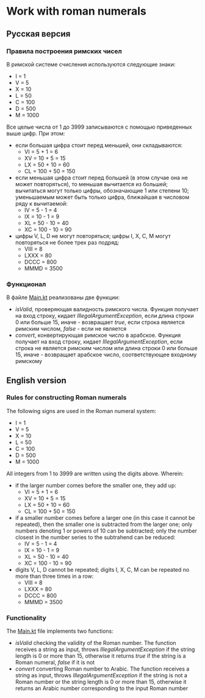 # Work with roman numerals

## Русская версия

### Правила построения римских чисел

В римской системе счисления используются следующие знаки:
- I = 1
- V = 5
- X = 10
- L = 50
- C = 100
- D = 500
- M = 1000

Все целые числа от 1 до 3999 записываются с помощью приведенных выше цифр. При этом:
- если большая цифра стоит перед меньшей, они складываются:
  + VI = 5 + 1 = 6
  + XV = 10 + 5 = 15
  + LX = 50 + 10 = 60
  + CL = 100 + 50 = 150
- если меньшая цифра стоит перед большей (в этом случае она не может повторяться), то меньшая вычитается из большей; вычитаться могут только цифры, обозначающие 1 или степени 10; уменьшаемым может быть только цифра, ближайшая в числовом ряду к вычитаемой:
  + IV = 5 - 1 = 4
  + IX = 10 - 1 = 9
  + XL = 50 - 10 = 40
  + XC = 100 - 10 = 90
- цифры V, L, D не могут повторяться; цифры I, X, C, M могут повторяться не более трех раз подряд:
  + VIII = 8
  + LXXX = 80
  + DCCC = 800
  + MMMD = 3500

### Функционал

В файле [Main.kt](src/main/kotlin/Main.kt) реализованы две функции: 
- *isValid*, проверяющая валидность римского числа. Функция получает на вход строку, кидает *IllegalArgumentException*, если длина строки 0 или больше 15, иначе - возвращает *true*, если строка является римским числом, *false* - если не является
- *convert*, конвертирующая римское число в арабское. Функция получает на вход строку, кидает *IllegalArgumentException*, если строка не является римским числом или длина строки 0 или больше 15, иначе - возвращает арабское число, соответствующее входному римскому

## English version

### Rules for constructing Roman numerals

The following signs are used in the Roman numeral system:
- I = 1
- V = 5
- X = 10
- L = 50
- C = 100
- D = 500
- M = 1000

All integers from 1 to 3999 are written using the digits above. Wherein:
- if the larger number comes before the smaller one, they add up:
    + VI = 5 + 1 = 6
    + XV = 10 + 5 = 15
    + LX = 50 + 10 = 60
    + CL = 100 + 50 = 150
- if a smaller number comes before a larger one (in this case it cannot be repeated), then the smaller one is subtracted from the larger one; only numbers denoting 1 or powers of 10 can be subtracted; only the number closest in the number series to the subtrahend can be reduced:
    + IV = 5 - 1 = 4
    + IX = 10 - 1 = 9
    + XL = 50 - 10 = 40
    + XC = 100 - 10 = 90
- digits V, L, D cannot be repeated; digits I, X, C, M can be repeated no more than three times in a row:
    + VIII = 8
    + LXXX = 80
    + DCCC = 800
    + MMMD = 3500

### Functionality

The [Main.kt](src/main/kotlin/Main.kt) file implements two functions:
- *isValid* checking the validity of the Roman number. The function receives a string as input, throws *IllegalArgumentException* if the string length is 0 or more than 15, otherwise it returns *true* if the string is a Roman numeral, *false* if it is not
- *convert* converting Roman number to Arabic. The function receives a string as input, throws *IllegalArgumentException* if the string is not a Roman number or the string length is 0 or more than 15, otherwise it returns an Arabic number corresponding to the input Roman number
